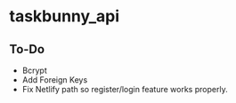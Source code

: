 # taskbunny_api

## To-Do

- Bcrypt
- Add Foreign Keys
- Fix Netlify path so register/login feature works properly. 
